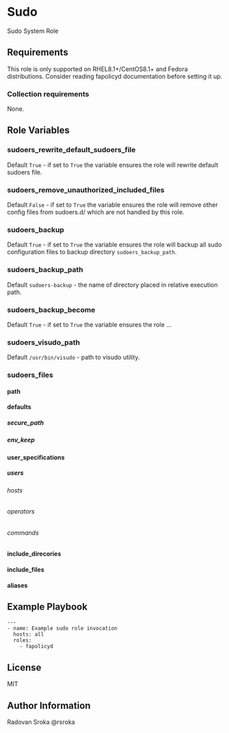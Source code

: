 # Sudo

Sudo System Role 

## Requirements

This role is only supported on RHEL8.1+/CentOS8.1+ and Fedora distributions. Consider reading fapolicyd documentation before setting it up.

### Collection requirements

None.

## Role Variables

### sudoers_rewrite_default_sudoers_file

Default `True` - if set to `True` the variable ensures the role will rewrite default sudoers file.

### sudoers_remove_unauthorized_included_files

Default `False` - if set to `True` the variable ensures the role will remove other config files from sudoers.d/ which are not handled by this role.


### sudoers_backup

Default `True` - if set to `True` the variable ensures the role will backup all sudo configuration files to backup directory `sudoers_backup_path`. 

### sudoers_backup_path

Default `sudoers-backup` - the name of directory placed in relative execution path.


### sudoers_backup_become

Default `True` - if set to `True` the variable ensures the role ...

### sudoers_visudo_path

Default `/usr/bin/visudo` - path to visudo utility.

### sudoers_files

#### path

#### defaults

##### secure_path

##### env_keep

#### user_specifications

##### users

###### hosts

###### operators

###### commands

#### include_direcories
#### include_files
#### aliases



## Example Playbook


```
---
- name: Example sudo role invocation
  hosts: all
  roles:
    - fapolicyd
```



## License

MIT

## Author Information

Radovan Sroka @rsroka

